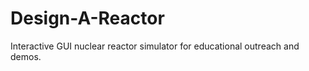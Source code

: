 Design-A-Reactor
================

Interactive GUI nuclear reactor simulator for educational outreach and demos.
